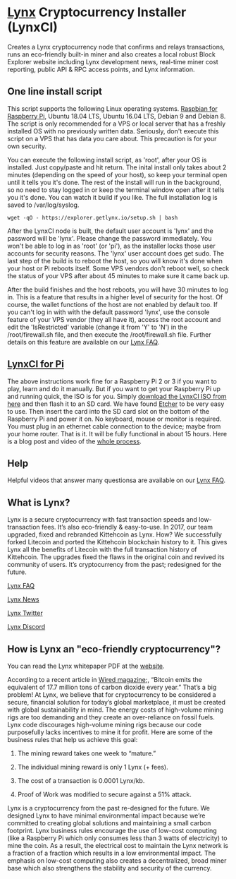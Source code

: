 # [Lynx](https://getlynx.io) Cryptocurrency Installer (LynxCI)

Creates a Lynx cryptocurrency node that confirms and relays transactions, runs an eco-friendly built-in miner and also creates a local robust Block Explorer website including Lynx development news, real-time miner cost reporting, public API & RPC access points, and Lynx information.

## One line install script

This script supports the following Linux operating systems. [Raspbian for Raspberry Pi](https://www.raspberrypi.org/downloads/raspbian/), Ubuntu 18.04 LTS, Ubuntu 16.04 LTS, Debian 9 and Debian 8. The script is only recommended for a VPS or local server that has a freshly installed OS with no previously written data. Seriously, don't execute this script on a VPS that has data you care about. This precaution is for your own security.

You can execute the following install script, as 'root', after your OS is installed. Just copy/paste and hit return. The inital install only takes about 2 minutes (depending on the speed of your host), so keep your terminal open until it tells you it's done. The rest of the install will run in the background, so no need to stay logged in or keep the terminal window open after it tells you it's done. You can watch it build if you like. The full installation log is saved to /var/log/syslog.
```
wget -qO - https://explorer.getlynx.io/setup.sh | bash
```
After the LynxCI node is built, the default user account is 'lynx' and the password will be 'lynx'. Please change the password immediately. You won't be able to log in as 'root' (or 'pi'), as the installer locks those user accounts for security reasons. The 'lynx' user account does get sudo. The last step of the build is to reboot the host, so you will know it's done when your host or Pi reboots itself. Some VPS vendors don't reboot well, so check the status of your VPS after about 45 minutes to make sure it came back up. 

After the build finishes and the host reboots, you will have 30 minutes to log in. This is a feature that results in a higher level of security for the host. Of course, the wallet functions of the host are not enabled by default too. If you can't log in with with the default password 'lynx', use the console feature of your VPS vendor (they all have it), access the root account and edit the 'IsRestricted' variable (change it from 'Y' to 'N') in the /root/firewall.sh file, and then execute the /root/firewall.sh file. Further details on this feature are available on our [Lynx FAQ](https://getlynx.io/faq/).

## [LynxCI for Pi](http://cdn.getlynx.io/LynxCI.tar.gz)

The above instructions work fine for a Raspberry Pi 2 or 3 if you want to play, learn and do it manually. But if you want to get your Raspberry Pi up and running quick, the ISO is for you. Simply [download the LynxCI ISO from here](https://getlynx.io/downloads/) and then flash it to an SD card. We have found [Etcher](https://etcher.io) to be very easy to use. Then insert the card into the SD card slot on the bottom of the Raspberry Pi and power it on. No keyboard, mouse or monitor is required. You must plug in an ethernet cable connection to the device; maybe from your home router. That is it. It will be fully functional in about 15 hours. Here is a blog post and video of the [whole process](https://getlynx.io/can-non-techies-mine-lynx-crypto/).

## Help

Helpful videos that answer many questionsa are available on our [Lynx FAQ](https://getlynx.io/faq/).

## What is Lynx?

Lynx is a secure cryptocurrency with fast transaction speeds and low-transaction fees. It’s also eco-friendly & easy-to-use. In 2017, our team upgraded, fixed and rebranded Kittehcoin as Lynx. How? We successfully forked Litecoin and ported the Kittehcoin blockchain history to it. This gives Lynx all the benefits of Litecoin with the full transaction history of Kittehcoin. The upgrades fixed the flaws in the original coin and revived its community of users. It’s cryptocurrency from the past; redesigned for the future.

[Lynx FAQ](https://getlynx.io/faq/)

[Lynx News](https://getlynx.io/news/)

[Lynx Twitter](https://twitter.com/GetlynxIo)

[Lynx Discord](https://discord.gg/5cM3NTF)

## How is Lynx an "eco-friendly cryptocurrency"?

You can read the Lynx whitepaper PDF at the [website](https://getlynx.io).

According to a recent article in [Wired magazine](https://www.wired.com/story/bitcoin-global-warming/);, “Bitcoin emits the equivalent of 17.7 million tons of carbon dioxide every year.” That’s a big problem! At Lynx, we believe that for cryptocurrency to be considered a secure, financial solution for today’s global marketplace, it must be created with global sustainability in mind. The energy costs of high-volume mining rigs are too demanding and they create an over-reliance on fossil fuels. Lynx code discourages high-volume mining rigs because our code purposefully lacks incentives to mine it for profit. Here are some of the business rules that help us achieve this goal:

1. The mining reward takes one week to “mature.”

2. The individual mining reward is only 1 Lynx (+ fees).

3. The cost of a transaction is 0.0001 Lynx/kb.

4. Proof of Work was modified to secure against a 51% attack.

Lynx is a cryptocurrency from the past re-designed for the future. We designed Lynx to have minimal environmental impact because we’re committed to creating global solutions and maintaining a small carbon footprint. Lynx business rules encourage the use of low-cost computing (like a Raspberry Pi which only consumes less than 3 watts of electricity) to mine the coin. As a result, the electrical cost to maintain the Lynx network is a fraction of a fraction which results in a low environmental impact. The emphasis on low-cost computing also creates a decentralized, broad miner base which also strengthens the stability and security of the currency.

